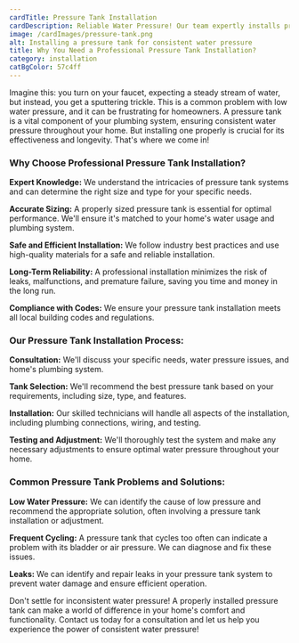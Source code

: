 ```yaml
---
cardTitle: Pressure Tank Installation
cardDescription: Reliable Water Pressure! Our team expertly installs pressure tanks to maintain consistent water pressure throughout your home. Enjoy reliable water flow wherever you need it.
image: /cardImages/pressure-tank.png
alt: Installing a pressure tank for consistent water pressure
title: Why You Need a Professional Pressure Tank Installation?
category: installation
catBgColor: 57c4ff
---
```


Imagine this: you turn on your faucet, expecting a steady stream of water, but instead, you get a sputtering trickle. This is a common problem with low water pressure, and it can be frustrating for homeowners. A pressure tank is a vital component of your plumbing system, ensuring consistent water pressure throughout your home. But installing one properly is crucial for its effectiveness and longevity. That's where we come in!

### Why Choose Professional Pressure Tank Installation?

**Expert Knowledge:** We understand the intricacies of pressure tank systems and can determine the right size and type for your specific needs.

**Accurate Sizing:** A properly sized pressure tank is essential for optimal performance.
 We'll ensure it's matched to your home's water usage and plumbing system.

**Safe and Efficient Installation:** We follow industry best practices and use high-quality materials for a safe and reliable installation.

**Long-Term Reliability:** A professional installation minimizes the risk of leaks, malfunctions, and premature failure, saving you time and money in the long run.

**Compliance with Codes:** We ensure your pressure tank installation meets all local building codes and regulations.

### Our Pressure Tank Installation Process:

**Consultation:** We'll discuss your specific needs, water pressure issues, and home's plumbing system.

**Tank Selection:** We'll recommend the best pressure tank based on your requirements, including size, type, and features.

**Installation:** Our skilled technicians will handle all aspects of the installation, including plumbing connections, wiring, and testing.

**Testing and Adjustment:** We'll thoroughly test the system and make any necessary adjustments to ensure optimal water pressure throughout your home.

### Common Pressure Tank Problems and Solutions:

**Low Water Pressure:** We can identify the cause of low pressure and recommend the appropriate solution, often involving a pressure tank installation or adjustment.

**Frequent Cycling:** A pressure tank that cycles too often can indicate a problem with its bladder or air pressure. We can diagnose and fix these issues.

**Leaks:** We can identify and repair leaks in your pressure tank system to prevent water damage and ensure efficient operation.

Don't settle for inconsistent water pressure! A properly installed pressure tank can make a world of difference in your home's comfort and functionality. Contact us today for a consultation and let us help you experience the power of consistent water pressure!
